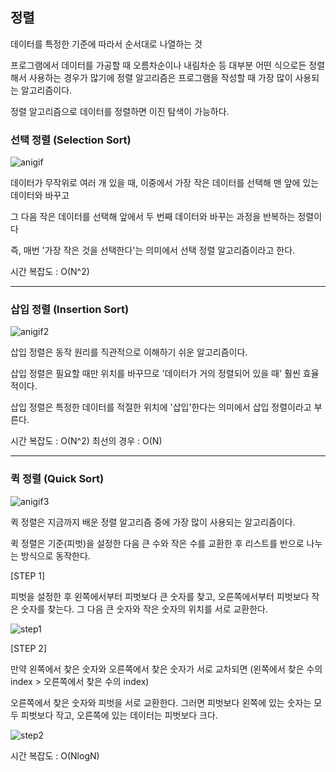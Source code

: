 ## 정렬
데이터를 특정한 기준에 따라서 순서대로 나열하는 것

프로그램에서 데이터를 가공할 때 오름차순이나 내림차순 등 대부분 어떤 식으로든 정렬해서 사용하는 경우가 많기에
정렬 알고리즘은 프로그램을 작성할 때 가장 많이 사용되는 알고리즘이다.

정렬 알고리즘으로 데이터를 정렬하면 이진 탐색이 가능하다.

### 선택 정렬 (Selection Sort)

![anigif](https://user-images.githubusercontent.com/102349522/210309858-3fa76e7f-22d5-4da3-b933-756773173231.gif)

데이터가 무작위로 여러 개 있을 때, 이중에서 가장 작은 데이터를 선택해 맨 앞에 있는 데이터와 바꾸고

그 다음 작은 데이터를 선택해 앞에서 두 번째 데이터와 바꾸는 과정을 반복하는 정렬이다

즉, 매번 '가장 작은 것을 선택한다'는 의미에서 선택 정렬 알고리즘이라고 한다.


시간 복잡도 : O(N^2)

---

### 삽입 정렬 (Insertion Sort)

![anigif2](https://user-images.githubusercontent.com/102349522/210311195-5e786430-63d9-4bd4-92f6-e0370fa5c9d8.gif)

삽입 정렬은 동작 원리를 직관적으로 이해하기 쉬운 알고리즘이다.

삽입 정렬은 필요할 때만 위치를 바꾸므로 '데이터가 거의 정렬되어 있을 때' 훨씬 효율적이다.

삽입 정렬은 특정한 데이터를 적절한 위치에 '삽입'한다는 의미에서 삽입 정렬이라고 부른다.


시간 복잡도 : O(N^2) 
최선의 경우 : O(N)

---

### 퀵 정렬 (Quick Sort)

![anigif3](https://user-images.githubusercontent.com/102349522/210317025-9656e638-246c-4553-92e4-9ae7419c2a35.gif)


퀵 정렬은 지금까지 배운 정렬 알고리즘 중에 가장 많이 사용되는 알고리즘이다.

퀵 정렬은 기준(피벗)을 설정한 다음 큰 수와 작은 수를 교환한 후 리스트를 반으로 나누는 방식으로 동작한다.

[STEP 1]

피벗을 설정한 후 왼쪽에서부터 피벗보다 큰 숫자를 찾고, 오른쪽에서부터 피벗보다 작은 숫자를 찾는다. 그 다음 큰 숫자와 작은 숫자의 위치를 서로 교환한다. 

![step1](https://user-images.githubusercontent.com/102349522/210317500-d8faf16d-0fe0-4eef-8241-245b582ceb76.gif)

[STEP 2]

만약 왼쪽에서 찾은 숫자와 오른쪽에서 찾은 숫자가 서로 교차되면 (왼쪽에서 찾은 수의 index > 오른쪽에서 찾은 수의 index) 

오른쪽에서 찾은 숫자와 피벗을 서로 교환한다. 그러면 피벗보다 왼쪽에 있는 숫자는 모두 피벗보다 작고, 오른쪽에 있는 데이터는 피벗보다 크다.

![step2](https://user-images.githubusercontent.com/102349522/210317509-201636fe-d479-4c9c-af1b-ebb8d28d4821.gif)


시간 복잡도 : O(NlogN)
